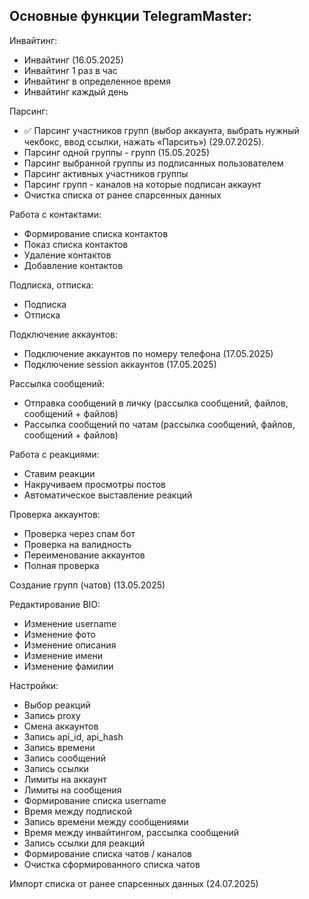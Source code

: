 <h2>Основные функции TelegramMaster:</h2>

Инвайтинг:
 - Инвайтинг (16.05.2025)
 - Инвайтинг 1 раз в час
 - Инвайтинг в определенное время
 - Инвайтинг каждый день

Парсинг:
  - ✅ Парсинг участников групп (выбор аккаунта, выбрать нужный чекбокс, ввод ссылки, нажать «Парсить») (29.07.2025).
  - Парсинг одной группы - групп (15.05.2025)
  - Парсинг выбранной группы из подписанных пользователем
  - Парсинг активных участников группы
  - Парсинг групп - каналов на которые подписан аккаунт
  - Очистка списка от ранее спарсенных данных

Работа с контактами:
 - Формирование списка контактов
 - Показ списка контактов
 - Удаление контактов
 - Добавление контактов

Подписка, отписка:
- Подписка
- Отписка

Подключение аккаунтов:
- Подключение аккаунтов по номеру телефона (17.05.2025)
- Подключение session аккаунтов (17.05.2025)

Рассылка сообщений:
- Отправка сообщений в личку (рассылка сообщений, файлов, сообщений + файлов)
- Рассылка сообщений по чатам (рассылка сообщений, файлов, сообщений + файлов)

Работа с реакциями:
- Ставим реакции
- Накручиваем просмотры постов
- Автоматическое выставление реакций

Проверка аккаунтов:
- Проверка через спам бот
- Проверка на валидность
- Переименование аккаунтов
- Полная проверка

Создание групп (чатов) (13.05.2025)

Редактирование BIO:
- Изменение username
- Изменение фото
- Изменение описания
- Изменение имени
- Изменение фамилии

Настройки:
- Выбор реакций
- Запись proxy
- Смена аккаунтов
- Запись api_id, api_hash
- Запись времени
- Запись сообщений
- Запись ссылки
- Лимиты на аккаунт
- Лимиты на сообщения
- Формирование списка username
- Время между подпиской
- Запись времени между сообщениями
- Время между инвайтингом, рассылка сообщений
- Запись ссылки для реакций
- Формирование списка чатов / каналов
- Очистка сформированного списка чатов

Импорт списка от ранее спарсенных данных (24.07.2025)